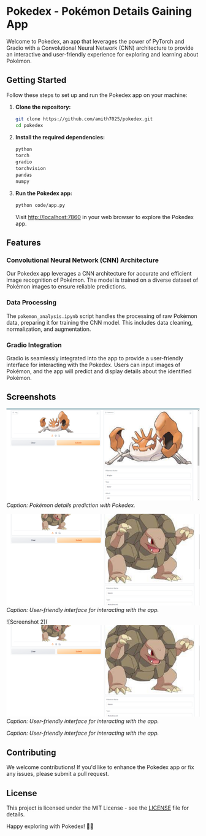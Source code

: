 # Pokedex - Pokémon Details Gaining App

Welcome to Pokedex, an app that leverages the power of PyTorch and Gradio with a Convolutional Neural Network (CNN) architecture to provide an interactive and user-friendly experience for exploring and learning about Pokémon.


## Getting Started

Follow these steps to set up and run the Pokedex app on your machine:

1. **Clone the repository:**

    ```bash
    git clone https://github.com/amith7025/pokedex.git
    cd pokedex
    ```

2. **Install the required dependencies:**

    ```bash
    python
    torch
    gradio
    torchvision
    pandas
    numpy
    ```

3. **Run the Pokedex app:**

    ```bash
    python code/app.py
    ```

    Visit [http://localhost:7860](http://localhost:7860) in your web browser to explore the Pokedex app.

## Features

### Convolutional Neural Network (CNN) Architecture

Our Pokedex app leverages a CNN architecture for accurate and efficient image recognition of Pokémon. The model is trained on a diverse dataset of Pokémon images to ensure reliable predictions.

### Data Processing

The `pokemon_analysis.ipynb` script handles the processing of raw Pokémon data, preparing it for training the CNN model. This includes data cleaning, normalization, and augmentation.

### Gradio Integration

Gradio is seamlessly integrated into the app to provide a user-friendly interface for interacting with the Pokedex. Users can input images of Pokémon, and the app will predict and display details about the identified Pokémon.

## Screenshots

![Screenshot 1](https://github.com/amith7025/pokedex/blob/main/Screenshot%202023-12-31%20191128.png)
*Caption: Pokémon details prediction with Pokedex.*

![Screenshot 2](https://github.com/amith7025/pokedex/blob/main/Screenshot%202023-12-31%20191200.png)
*Caption: User-friendly interface for interacting with the app.*

![Screenshot 2](![Screenshot 2](https://github.com/amith7025/pokedex/blob/main/Screenshot%202023-12-31%20191200.png)
*Caption: User-friendly interface for interacting with the app.*

*Caption: User-friendly interface for interacting with the app.*

## Contributing

We welcome contributions! If you'd like to enhance the Pokedex app or fix any issues, please submit a pull request.

## License

This project is licensed under the MIT License - see the [LICENSE](LICENSE) file for details.

Happy exploring with Pokedex! 🚀✨


